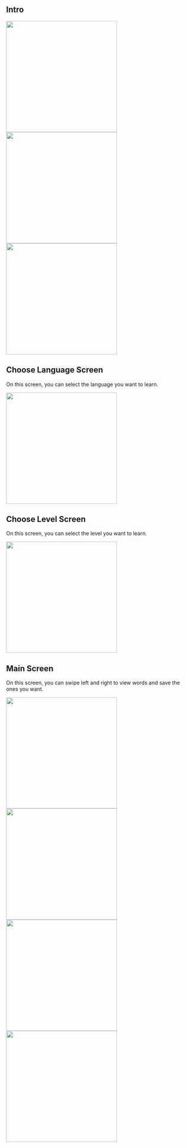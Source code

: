 
## Intro
<img src="https://github.com/user-attachments/assets/395cc8a1-97fb-464e-b15b-3f731d4fda7b" width="300"> <img src="https://github.com/user-attachments/assets/0fd193d9-59af-4a3b-9c3f-ea10f3197d34" width="300"> <img src="https://github.com/user-attachments/assets/822e431e-1979-46b4-8a81-2cec45cdb136" width="300"> 

## Choose Language Screen
On this screen, you can select the language you want to learn.

<img src="https://github.com/user-attachments/assets/aa162936-e876-49db-9522-fc8f5bb10b36" width="300">

## Choose Level Screen
On this screen, you can select the level you want to learn.

<img src="https://github.com/user-attachments/assets/10312017-3627-4f0e-b1d8-0b9ffe1e3573" width="300">

## Main Screen
On this screen, you can swipe left and right to view words and save the ones you want.

<img src="https://github.com/user-attachments/assets/84fc51d2-6b84-47b8-a014-00fb58de10b8" width="300"> <img src="https://github.com/user-attachments/assets/a100274e-4631-451d-98ca-a2b5db7d22f4" width="300"> <img src="https://github.com/user-attachments/assets/f36f4e45-4091-4548-9650-862da88a84e6" width="300"> <img src="https://github.com/user-attachments/assets/61ffc555-b4b4-48bf-b424-bed22b6e3ce8" width="300"> 
